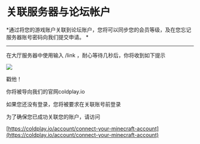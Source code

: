 # 关联服务器与论坛帐户

*通过将您的游戏账户关联到论坛账户，您将可以同步您的会员等级，及在您忘记服务器账号密码向我们提交申请。 *

----------

在大厅服务器中使用输入 /link ，耐心等待几秒后，你将收到如下提示

![](https://s3.amazonaws.com/cdn.freshdesk.com/data/helpdesk/attachments/production/48043294412/original/pM3Cwzm8-mSsmIZpm06N_j900z5thE54Ug.png?1591497979)

戳他！

你将被导向我们的官网coldplay.io

如果您还没有登录，您将被要求在关联账号前登录

为了确保您已成功关联您的账户，请访问

[https://coldplay.io/account/connect-your-minecraft-account](https://coldplay.io/account/connect-your-minecraft-account)
